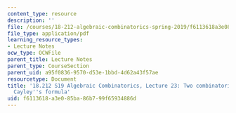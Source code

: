 ```yaml
---
content_type: resource
description: ''
file: /courses/18-212-algebraic-combinatorics-spring-2019/f6113618a3e085ba86b799f65934886d_MIT18_212S19_lec23.pdf
file_type: application/pdf
learning_resource_types:
- Lecture Notes
ocw_type: OCWFile
parent_title: Lecture Notes
parent_type: CourseSection
parent_uid: a95f0836-9570-d53e-1bbd-4d62a43f57ae
resourcetype: Document
title: '18.212 S19 Algebraic Combinatorics, Lecture 23: Two combinatorial proofs of
  Cayley''s formula'
uid: f6113618-a3e0-85ba-86b7-99f65934886d
---
```


